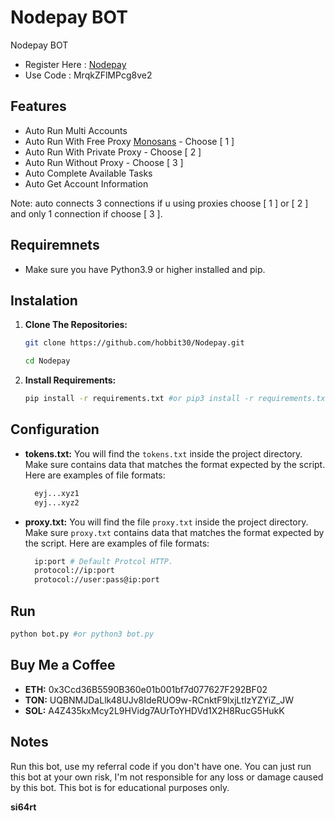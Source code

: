 # Nodepay BOT
Nodepay BOT

- Register Here : [Nodepay](https://app.nodepay.ai/register?ref=MrqkZFlMPcg8ve2)
- Use Code : MrqkZFlMPcg8ve2

## Features

  - Auto Run  Multi Accounts
  - Auto Run With Free Proxy [Monosans](https://raw.githubusercontent.com/monosans/proxy-list/main/proxies/all.txt) - Choose [ 1 ]
  - Auto Run With Private Proxy - Choose [ 2 ]
  - Auto Run Without Proxy - Choose [ 3 ]
  - Auto Complete Available Tasks
  - Auto Get Account Information
    
Note: auto connects 3 connections if u using proxies choose [ 1 ] or [ 2 ] and only 1 connection if choose [ 3 ].

## Requiremnets

- Make sure you have Python3.9 or higher installed and pip.

## Instalation

1. **Clone The Repositories:**
   ```bash
   git clone https://github.com/hobbit30/Nodepay.git
   ```
   ```bash
   cd Nodepay
   ```

2. **Install Requirements:**
   ```bash
   pip install -r requirements.txt #or pip3 install -r requirements.txt
   ```

## Configuration

- **tokens.txt:** You will find the `tokens.txt` inside the project directory. Make sure contains data that matches the format expected by the script. Here are examples of file formats:
  ```bash
    eyj...xyz1
    eyj...xyz2
  ```

- **proxy.txt:** You will find the file `proxy.txt` inside the project directory. Make sure `proxy.txt` contains data that matches the format expected by the script. Here are examples of file formats:
  ```bash
    ip:port # Default Protcol HTTP.
    protocol://ip:port
    protocol://user:pass@ip:port
  ```

## Run

```bash
python bot.py #or python3 bot.py
```

## Buy Me a Coffee

- **ETH:** 0x3Ccd36B5590B360e01b001bf7d077627F292BF02
- **TON:** UQBNMJDaLlk48UJv8IdeRUO9w-RCnktF9lxjLtIzYZYiZ_JW
- **SOL:** A4Z435kxMcy2L9HVidg7AUrToYHDVd1X2H8RucG5HukK

## Notes
Run this bot, use my referral code if you don't have one.
You can just run this bot at your own risk, I'm not responsible for any loss or damage caused by this bot.
This bot is for educational purposes only.

**si64rt**

